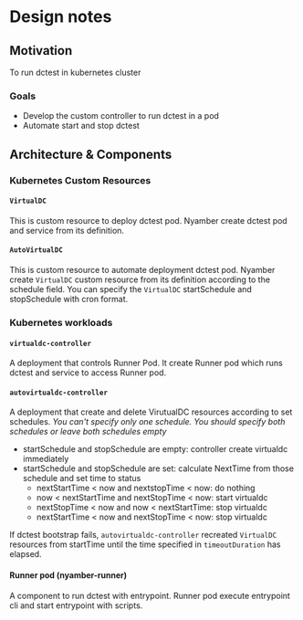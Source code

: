 # Design notes

## Motivation

To run dctest in kubernetes cluster

### Goals

- Develop the custom controller to run dctest in a pod
- Automate start and stop dctest

## Architecture & Components

### Kubernetes Custom Resources

#### `VirtualDC`

This is custom resource to deploy dctest pod.
Nyamber create dctest pod and service from its definition.

#### `AutoVirtualDC`

This is custom resource to automate deployment dctest pod.
Nyamber create `VirtualDC` custom resource from its definition according to the schedule field.
You can specify the `VirtualDC` startSchedule and stopSchedule with cron format.


### Kubernetes workloads

#### `virtualdc-controller`

A deployment that controls Runner Pod.
It create Runner pod which runs dctest and service to access Runner pod.

#### `autovirtualdc-controller`

A deployment that create and delete VirutualDC resources according to set schedules.
*You can't specify only one schedule. You should specify both schedules or leave both schedules empty*
- startSchedule and stopSchedule are empty: controller create virtualdc immediately
- startSchedule and stopSchedule are set: calculate NextTime from those schedule and set time to status
  - nextStartTime < now and nextstopTime < now: do nothing
  - now < nextStartTime and nextStopTime < now: start virtualdc
  - nextStopTime < now and now < nextStartTime: stop virtualdc
  - nextStartTime < now and nextStopTime < now: stop virtualdc

If dctest bootstrap fails, `autovirtualdc-controller` recreated `VirtualDC` resources from startTime until the time specified in `timeoutDuration` has elapsed.

#### Runner pod (nyamber-runner)

A component to run dctest with entrypoint.
Runner pod execute entrypoint cli and start entrypoint with scripts.
